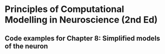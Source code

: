 # Principles of Computational Modelling in Neuroscience (2nd Ed)

## Code examples for Chapter 8: Simplified models of the neuron
